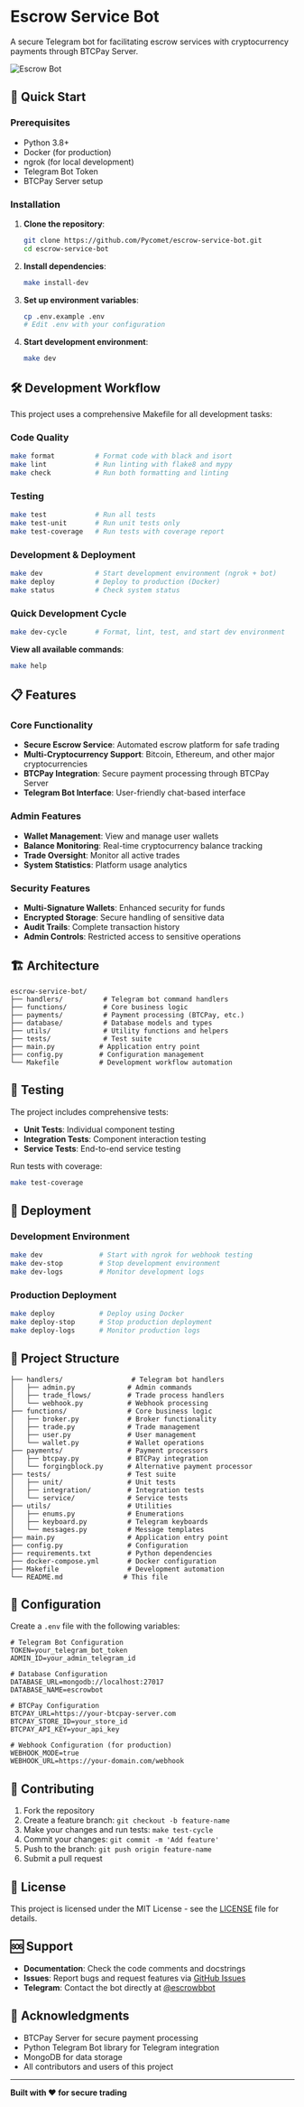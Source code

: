# Escrow Service Bot

A secure Telegram bot for facilitating escrow services with cryptocurrency payments through BTCPay Server.

![Escrow Bot](images/escrowbot.jpg)

## 🚀 Quick Start

### Prerequisites
- Python 3.8+
- Docker (for production)
- ngrok (for local development)
- Telegram Bot Token
- BTCPay Server setup

### Installation

1. **Clone the repository**:
   ```bash
   git clone https://github.com/Pycomet/escrow-service-bot.git
   cd escrow-service-bot
   ```

2. **Install dependencies**:
   ```bash
   make install-dev
   ```

3. **Set up environment variables**:
   ```bash
   cp .env.example .env
   # Edit .env with your configuration
   ```

4. **Start development environment**:
   ```bash
   make dev
   ```

## 🛠️ Development Workflow

This project uses a comprehensive Makefile for all development tasks:

### Code Quality
```bash
make format          # Format code with black and isort
make lint            # Run linting with flake8 and mypy
make check           # Run both formatting and linting
```

### Testing
```bash
make test            # Run all tests
make test-unit       # Run unit tests only
make test-coverage   # Run tests with coverage report
```

### Development & Deployment
```bash
make dev             # Start development environment (ngrok + bot)
make deploy          # Deploy to production (Docker)
make status          # Check system status
```

### Quick Development Cycle
```bash
make dev-cycle       # Format, lint, test, and start dev environment
```

**View all available commands**:
```bash
make help
```

## 📋 Features

### Core Functionality
- **Secure Escrow Service**: Automated escrow platform for safe trading
- **Multi-Cryptocurrency Support**: Bitcoin, Ethereum, and other major cryptocurrencies
- **BTCPay Integration**: Secure payment processing through BTCPay Server
- **Telegram Bot Interface**: User-friendly chat-based interface

### Admin Features
- **Wallet Management**: View and manage user wallets
- **Balance Monitoring**: Real-time cryptocurrency balance tracking
- **Trade Oversight**: Monitor all active trades
- **System Statistics**: Platform usage analytics

### Security Features
- **Multi-Signature Wallets**: Enhanced security for funds
- **Encrypted Storage**: Secure handling of sensitive data
- **Audit Trails**: Complete transaction history
- **Admin Controls**: Restricted access to sensitive operations

## 🏗️ Architecture

```
escrow-service-bot/
├── handlers/          # Telegram bot command handlers
├── functions/         # Core business logic
├── payments/          # Payment processing (BTCPay, etc.)
├── database/          # Database models and types
├── utils/             # Utility functions and helpers
├── tests/             # Test suite
├── main.py           # Application entry point
├── config.py         # Configuration management
└── Makefile          # Development workflow automation
```

## 🧪 Testing

The project includes comprehensive tests:

- **Unit Tests**: Individual component testing
- **Integration Tests**: Component interaction testing
- **Service Tests**: End-to-end service testing

Run tests with coverage:
```bash
make test-coverage
```

## 🚀 Deployment

### Development Environment
```bash
make dev              # Start with ngrok for webhook testing
make dev-stop         # Stop development environment
make dev-logs         # Monitor development logs
```

### Production Deployment
```bash
make deploy           # Deploy using Docker
make deploy-stop      # Stop production deployment
make deploy-logs      # Monitor production logs
```

## 📁 Project Structure

```
├── handlers/                 # Telegram bot handlers
│   ├── admin.py             # Admin commands
│   ├── trade_flows/         # Trade process handlers
│   └── webhook.py           # Webhook processing
├── functions/               # Core business logic
│   ├── broker.py            # Broker functionality
│   ├── trade.py             # Trade management
│   ├── user.py              # User management
│   └── wallet.py            # Wallet operations
├── payments/                # Payment processors
│   ├── btcpay.py            # BTCPay integration
│   └── forgingblock.py      # Alternative payment processor
├── tests/                   # Test suite
│   ├── unit/                # Unit tests
│   ├── integration/         # Integration tests
│   └── service/             # Service tests
├── utils/                   # Utilities
│   ├── enums.py             # Enumerations
│   ├── keyboard.py          # Telegram keyboards
│   └── messages.py          # Message templates
├── main.py                  # Application entry point
├── config.py                # Configuration
├── requirements.txt         # Python dependencies
├── docker-compose.yml       # Docker configuration
├── Makefile                 # Development automation
└── README.md               # This file
```

## 🔧 Configuration

Create a `.env` file with the following variables:

```env
# Telegram Bot Configuration
TOKEN=your_telegram_bot_token
ADMIN_ID=your_admin_telegram_id

# Database Configuration
DATABASE_URL=mongodb://localhost:27017
DATABASE_NAME=escrowbot

# BTCPay Configuration
BTCPAY_URL=https://your-btcpay-server.com
BTCPAY_STORE_ID=your_store_id
BTCPAY_API_KEY=your_api_key

# Webhook Configuration (for production)
WEBHOOK_MODE=true
WEBHOOK_URL=https://your-domain.com/webhook
```

## 🤝 Contributing

1. Fork the repository
2. Create a feature branch: `git checkout -b feature-name`
3. Make your changes and run tests: `make test-cycle`
4. Commit your changes: `git commit -m 'Add feature'`
5. Push to the branch: `git push origin feature-name`
6. Submit a pull request

## 📄 License

This project is licensed under the MIT License - see the [LICENSE](LICENSE) file for details.

## 🆘 Support

- **Documentation**: Check the code comments and docstrings
- **Issues**: Report bugs and request features via [GitHub Issues](https://github.com/Pycomet/escrow-service-bot/issues)
- **Telegram**: Contact the bot directly at [@escrowbbot](https://t.me/escrowbbot)

## 🙏 Acknowledgments

- BTCPay Server for secure payment processing
- Python Telegram Bot library for Telegram integration
- MongoDB for data storage
- All contributors and users of this project

---

**Built with ❤️ for secure trading**
